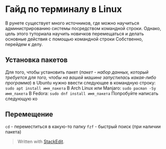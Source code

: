 
# Гайд по терминалу в Linux
В рунете существует много источников, где можно научиться администрированию системы посредством командной строки. Однако, цель этого туториала научить новичков перемещаться и делать основные действия с помощью командной строки
Собственно, перейдем к делу.
## Установка пакетов
Для того, чтобы установить пакет (*пакет - набор данных, который требуется для того, чтобы на вашей машине запустилась какая-либо программа*) в Ubuntu нужно ввести следующее в командную строку:
`sudo apt install имя_пакета`
В Arch Linux или Manjaro:
`sudo pacman -Sy имя_пакета`
В Fedora:
`sudo dnf install имя_пакета`
Попробуйте написать следующую ко
## Перемещение
`cd` - переместиться в какую-то папку
`fzf` - быстрый поиск (при наличии пакета)


> Written with [StackEdit](https://stackedit.io/).
<!--stackedit_data:
eyJoaXN0b3J5IjpbMTQ3NjMxMTY1NiwtMTQ3Mjk0MDk0M119
-->